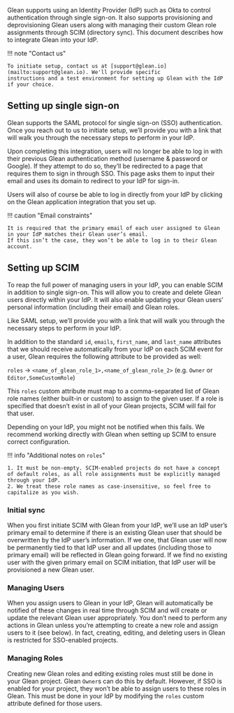 Glean supports using an Identity Provider (IdP) such as Okta to control authentication through single sign-on.
It also supports provisioning and deprovisioning Glean users along with managing their custom Glean
role assignments through SCIM (directory sync). This document describes how to integrate Glean into your IdP.

!!! note "Contact us"

    To initiate setup, contact us at [support@glean.io](mailto:support@glean.io). We'll provide specific
    instructions and a test environment for setting up Glean with the IdP if your choice.

## Setting up single sign-on

Glean supports the SAML protocol for single sign-on (SSO) authentication. Once you reach out to us to
initiate setup, we’ll provide you with a link that will walk you through the necessary steps to perform in your IdP.

Upon completing this integration, users will no longer be able to log in with their previous Glean authentication method
(username & password or Google). If they attempt to do so, they’ll be redirected to a page that requires them to sign in
through SSO. This page asks them to input their email and uses its domain to redirect to your IdP for sign-in.

Users will also of course be able to log in directly from your IdP by clicking on the Glean application integration that you set up.

!!! caution "Email constraints"

    It is required that the primary email of each user assigned to Glean in your IdP matches their Glean user’s email.
    If this isn’t the case, they won’t be able to log in to their Glean account.

## Setting up SCIM

To reap the full power of managing users in your IdP, you can enable SCIM in addition to single sign-on. This will allow you
to create and delete Glean users directly within your IdP. It will also enable updating your Glean users’ personal information
(including their email) and Glean roles.

Like SAML setup, we’ll provide you with a link that will walk you through the necessary steps to perform in your IdP.

In addition to the standard `id`, `emails`, `first_name`, and `last_name` attributes that we should receive automatically from your IdP on each
SCIM event for a user, Glean requires the following attribute to be provided as well:

`roles` → `<name_of_glean_role_1>,<name_of_glean_role_2>`
(e.g. `Owner` or `Editor,SomeCustomRole`)

This `roles` custom attribute must map to a comma-separated list of Glean role names (either built-in or custom) to assign to the given user.
If a role is specified that doesn’t exist in all of your Glean projects, SCIM will fail for that user.

Depending on your IdP, you might not be notified when this fails. We recommend working directly with Glean when setting up SCIM to ensure correct configuration.

!!! info "Additional notes on `roles`"

    1. It must be non-empty. SCIM-enabled projects do not have a concept of default roles, as all role assignments must be explicitly managed through your IdP.
    2. We treat these role names as case-insensitive, so feel free to capitalize as you wish.

### Initial sync

When you first initiate SCIM with Glean from your IdP, we’ll use an IdP user’s primary email to determine if there is an existing Glean user that should be
overwritten by the IdP user’s information. If we one, that Glean user will now be permanently tied to that IdP user and all updates (including those to primary
email) will be reflected in Glean going forward. If we find no existing user with the given primary email on SCIM initiation, that IdP user will be provisioned
a new Glean user.

### Managing Users

When you assign users to Glean in your IdP, Glean will automatically be notified of these changes in real time through SCIM and will create or update the relevant
Glean user appropriately. You don’t need to perform any actions in Glean unless you’re attempting to create a new role and assign users to it (see below). In fact,
creating, editing, and deleting users in Glean is restricted for SSO-enabled projects.

### Managing Roles

Creating new Glean roles and editing existing roles must still be done in your Glean project. Glean `Owner`s can do this by default. However, if SSO is enabled for your
project, they won’t be able to assign users to these roles in Glean. This must be done in your IdP by modifying the `roles` custom attribute defined for those users.
